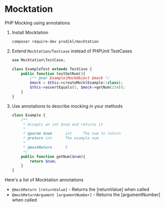 # Mocktation
PHP Mocking using annotations


1. Install Mocktation

    ```bash
    composer require-dev prodikl/mocktation
    ```
        
2. Extend `Mocktation/Testcase` instead of PHPUnit TestCases

    ```php
    use Mocktation\TestCase;
    
    class ExampleTest extends TestCase {
        public function testGetNum(){
            /** @var Example|MockObject $mock */
            $mock = $this->createMock(Example::class);
            $this->assertEquals(5, $mock->getNum(234));
        }
    } 
    ```
    
3. Use annotations to describe mocking in your methods

    ```php
    class Example {
        /**
         * Accepts an int $num and returns it
         *
         * @param $num      int     The num to return
         * @return int      The example num
         *
         * @mockReturn      5
         */
        public function getNum($num){
            return $num;
        }
    }
    ```
    
Here's a list of Mocktation annotations

- `@mockReturn [returnValue]` - Returns the [returnValue] when called
- `@mockReturnArgument [argumentNumber]` - Returns the [argumentNumber] when called